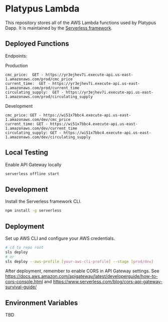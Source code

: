 # Platypus Lambda

This repository stores all of the AWS Lambda functions used by Platypus Dapp. It is maintained by the [Serverless framework](https://www.serverless.com/).

## Deployed Functions

Endpoints:

Production

```
cmc_price:  GET - https://yr3ejhev7i.execute-api.us-east-1.amazonaws.com/prod/cmc_price
current_time:  GET - https://yr3ejhev7i.execute-api.us-east-1.amazonaws.com/prod/current_time
circulating_supply:  GET - https://yr3ejhev7i.execute-api.us-east-1.amazonaws.com/prod/circulating_supply
```

Development

```
cmc_price: GET - https://wi51x7bbc4.execute-api.us-east-1.amazonaws.com/dev/cmc_price
current_time: GET - https://wi51x7bbc4.execute-api.us-east-1.amazonaws.com/dev/current_time
circulating_supply: GET - https://wi51x7bbc4.execute-api.us-east-1.amazonaws.com/dev/circulating_supply
```

## Local Testing

Enable API Gateway locally

```sh
serverless offline start
```

## Development

Install the Serverless framework CLI.

```sh
npm install -g serverless
```

## Deployment

Set up AWS CLI and configure your AWS credentials.

```sh
# cd to repo root
sls deploy
# or
sls deploy --aws-profile [your-aws-cli-profile] --stage [prod/dev]
```

After deployment, remember to enable CORS in API Gateway settings. See https://docs.aws.amazon.com/apigateway/latest/developerguide/how-to-cors-console.html and https://www.serverless.com/blog/cors-api-gateway-survival-guide/

## Environment Variables

TBD
